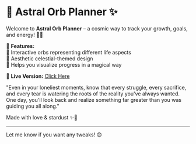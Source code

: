 
# 🌌 Astral Orb Planner ✨  

Welcome to **Astral Orb Planner** – a cosmic way to track your growth, goals, and energy! 🚀💫  

🌙 **Features:**  
🔮 Interactive orbs representing different life aspects  
🌟 Aesthetic celestial-themed design  
📅 Helps you visualize progress in a magical way  

💜 **Live Version:** [Click Here](https://ruru-lyy.github.io/Astral-Planner/)  

"Even in your loneliest moments, know that every struggle, every sacrifice, and every tear is watering the roots of the reality you've always wanted. One day, you'll look back and realize something far greater than you was guiding you all along."

Made with love & stardust ✨💖  

---

Let me know if you want any tweaks! 😊


